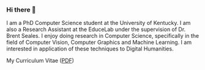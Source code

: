 ### Hi there 👋

I am a PhD Computer Science student at the University of Kentucky. I am also a Research Assistant at the EduceLab under the supervision of Dr. Brent Seales. I enjoy doing research in Computer Science, specifically in the field of Computer Vision, Computer Graphics and Machine Learning. I am interested in application of these techniques to Digital Humanities.

My Curriculum Vitae ([PDF](abh-curriculum-vitae.pdf))

<!--
**iamankan/iamankan** is a ✨ _special_ ✨ repository because its `README.md` (this file) appears on your GitHub profile.

Here are some ideas to get you started:

- 🔭 I’m currently working on ...
- 🌱 I’m currently learning ...
- 👯 I’m looking to collaborate on ...
- 🤔 I’m looking for help with ...
- 💬 Ask me about ...
- 📫 How to reach me: ...
- 😄 Pronouns: ...
- ⚡ Fun fact: ...
-->
